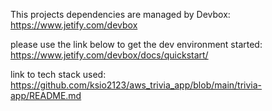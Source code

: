 
This projects dependencies are managed by Devbox:
https://www.jetify.com/devbox

please use the link below to get the dev environment started: https://www.jetify.com/devbox/docs/quickstart/ 

link to tech stack used:
https://github.com/ksio2123/aws_trivia_app/blob/main/trivia-app/README.md
